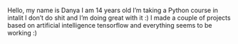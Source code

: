 Hello, my name is Danya
I am 14 years old
I’m taking a Python course in intalit
I don’t do shit and I’m doing great with it :)
I made a couple of projects based on artificial intelligence tensorflow and everything seems to be working :)
